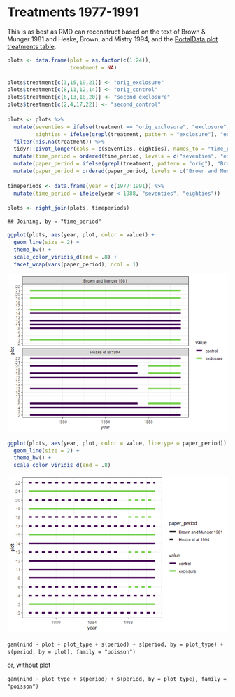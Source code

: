 Treatments 1977-1991
================

This is as best as RMD can reconstruct based on the text of Brown &
Munger 1981 and Heske, Brown, and Mistry 1994, and the [PortalData plot
treatments
table](https://github.com/weecology/PortalData/blob/master/SiteandMethods/Portal_plot_treatments.csv).

``` r
plots <- data.frame(plot = as.factor(c(1:24)),
                    treatment = NA)

plots$treatment[c(3,15,19,21)] <- "orig_exclosure"
plots$treatment[c(8,11,12,14)] <- "orig_control"
plots$treatment[c(6,13,18,20)] <- "second_exclosure"
plots$treatment[c(2,4,17,22)] <- "second_control"

plots <- plots %>%
  mutate(seventies = ifelse(treatment == "orig_exclosure", "exclosure", "control"),
         eighties = ifelse(grepl(treatment, pattern = "exclosure"), "exclosure", ifelse(is.na(treatment), NA, "control"))) %>%
  filter(!is.na(treatment)) %>%
  tidyr::pivot_longer(cols = c(seventies, eighties), names_to = "time_period") %>%
  mutate(time_period = ordered(time_period, levels = c("seventies", "eighties"))) %>%
  mutate(paper_period = ifelse(grepl(treatment, pattern = "orig"), "Brown and Munger 1981", "Heske et al 1994")) %>%
  mutate(paper_period = ordered(paper_period, levels = c("Brown and Munger 1981", "Heske et al 1994")))

timeperiods <- data.frame(year = c(1977:1991)) %>%
  mutate(time_period = ifelse(year < 1988, "seventies", "eighties"))

plots <- right_join(plots, timeperiods)
```

    ## Joining, by = "time_period"

``` r
ggplot(plots, aes(year, plot, color = value)) +
  geom_line(size = 2) +
  theme_bw() +
  scale_color_viridis_d(end = .8) +
  facet_wrap(vars(paper_period), ncol = 1)
```

![](plot_timeline_files/figure-gfm/unnamed-chunk-1-1.png)<!-- -->

``` r
ggplot(plots, aes(year, plot, color = value, linetype = paper_period)) +
  geom_line(size = 2) +
  theme_bw() +
  scale_color_viridis_d(end = .8) 
```

![](plot_timeline_files/figure-gfm/unnamed-chunk-1-2.png)<!-- -->

`gam(nind ~ plot + plot_type + s(period) + s(period, by = plot_type) +
s(period, by = plot), family = "poisson")`

or, without plot

`gam(nind ~ plot_type + s(period) + s(period, by = plot_type), family =
"poisson")`
